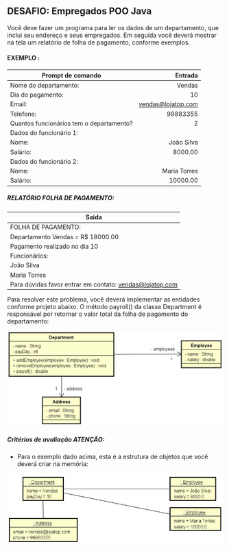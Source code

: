 ## DESAFIO: Empregados POO Java

Você deve fazer um programa para ler os dados de um departamento, que inclui seu endereço e seus empregados. Em seguida você deverá mostrar na tela um relatório de folha de pagamento, conforme exemplos.

#### EXEMPLO :

| Prompt de comando                        |            Entrada |
| ---------------------------------------- | -----------------: |
| Nome do departamento:                    |             Vendas |
| Dia do pagamento:                        |                 10 |
| Email:                                   | vendas@lojatop.com |
| Telefone:                                |           99883355 |
| Quantos funcionários tem o departamento? |                  2 |
| Dados do funcionário 1:                  |
| Nome:                                    |         João Silva |
| Salário:                                 |            8000.00 |
| Dados do funcionário 2:                  |
| Nome:                                    |       Maria Torres |
| Salário:                                 |           10000.00 |

##### RELATÓRIO FOLHA DE PAGAMENTO:

| Saida                                                    |
| -------------------------------------------------------- |
| FOLHA DE PAGAMENTO:                                      |
| Departamento Vendas = R$ 18000.00                        |
| Pagamento realizado no dia 10                            |
| Funcionários:                                            |
| João Silva                                               |
| Maria Torres                                             |
| Para dúvidas favor entrar em contato: vendas@lojatop.com |

Para resolver este problema, você deverá implementar as entidades conforme projeto abaixo. O método payroll() da classe Department é responsável por retornar o valor total da folha de pagamento do departamento:

<div align="center">
<img alt="Model Department" title="Model Department" width="650px" src="https://github.com/jciterceros/DevSuperior/blob/e225dd4e4d0595995f547eb28c6a10e47f2b5f14/01%20-%20Java%20e%20Programacao%20Orientada%20a%20Objetos%20Expert/006%20-%20Desafio%20Empregados%20POO/src/assets/ModelDepartment.png">
</div>

##### Critérios de avaliação ATENÇÃO:

- Para o exemplo dado acima, esta é a estrutura de objetos que você deverá criar na memória:

<div align="center">
<img alt="Instance Department in Memory" title="Instance Department in Memory" width="650px" src="https://github.com/jciterceros/DevSuperior/blob/e225dd4e4d0595995f547eb28c6a10e47f2b5f14/01%20-%20Java%20e%20Programacao%20Orientada%20a%20Objetos%20Expert/006%20-%20Desafio%20Empregados%20POO/src/assets/Instance%20Department%20in%20Memory.png">
</div>
